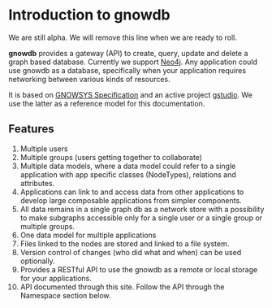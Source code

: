 # Introduction to gnowdb

We are still alpha. We will remove this line when we are ready to roll.

**gnowdb** provides a gateway (API) to create, query, update and
delete a graph based database. Currently we support
[Neo4j](https://neo4j.com).  Any application could use gnowdb as a
database, specifically when your application requires networking
between various kinds of resources.

It is based on [GNOWSYS
Specification](http://www.gnu.org/software/gnowsys/) and an active
project [gstudio](https://github.com/gnowledge/gstudio/). We use the
latter as a reference model for this documentation. 



## Features

   1. Multiple users
   2. Multiple groups (users getting together to collaborate)
   3. Multiple data models, where a data model could refer to a single
   application with app specific classes (NodeTypes), relations and
   attributes.
   4. Applications can link to and access data from other applications
   to develop large composable applications from simpler components.
   5. All data remains in a single graph db as a network store with a
   possibility to make subgraphs accessible only for a single user or
   a single group or multiple groups.
   6. One data model for multiple applications
   7. Files linked to the nodes are stored and linked to a file
   system.
   8. Version control of changes (who did what and when) can be used
   optionally.
   9. Provides a RESTful API to use the gnowdb as a remote or local
   storage for your applications.
   10. API documented through this site. Follow the API through the
   Namespace section below.

